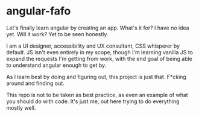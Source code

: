 # angular-fafo
Let's finally learn angular by creating an app. What's it for? I have no idea yet. Will it work? Yet to be seen honestly. 

I am a UI designer, accessibility and UX consultant, CSS whisperer by default. JS isn't even entirely in my scope, though I'm learning vanilla JS to expand the requests I'm getting from work, with the end goal of being able to understand angular enough to get by. 

As I learn best by doing and figuring out, this project is just that. 
F*cking around and finding out. 

This repo is not to be taken as best practice, as even an example of what you should do with code. It's just me, out here trying to do everything mostly well. 
